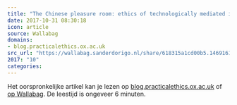 ```yaml
---
title: "The Chinese pleasure room: ethics of technologically mediated interaction"
date: 2017-10-31 08:30:18
icon: article
source: Wallabag
domains:
- blog.practicalethics.ox.ac.uk
src_url: "https://wallabag.sanderdorigo.nl/share/618315a1cd00b5.14691613"
2017: "10"
categories:
---
```

Het oorspronkelijke artikel kan je lezen op [blog.practicalethics.ox.ac.uk](http://blog.practicalethics.ox.ac.uk/2016/09/the-chinese-pleasure-room-ethics-of-technologically-mediated-interaction/) of [op Wallabag](https://wallabag.sanderdorigo.nl/share/618315a1cd00b5.14691613). De leestijd is ongeveer 6 minuten.